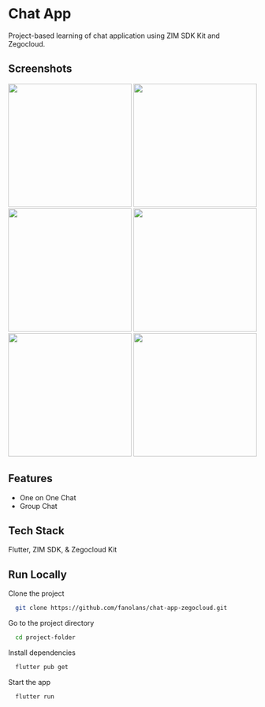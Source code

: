 
# Chat App
Project-based learning of chat application using ZIM SDK Kit and Zegocloud.

## Screenshots
<img src="https://github.com/fanolans/chat-app-zegocloud/assets/85090127/723bbf60-c5bf-4570-88d2-a497bb56f03d" width="250">
<img src="https://github.com/fanolans/chat-app-zegocloud/assets/85090127/7d46a5b9-4abb-47eb-b737-1621fa9e90af" width="250">
<img src="https://github.com/fanolans/chat-app-zegocloud/assets/85090127/fc1349c1-724c-4770-b9b6-e9a1cea81f8d" width="250">
<img src="https://github.com/fanolans/chat-app-zegocloud/assets/85090127/6f59ab94-12cd-4495-aff7-9086473fe9c5" width="250">
<img src="https://github.com/fanolans/chat-app-zegocloud/assets/85090127/7028b465-4ca1-4d4c-ad85-eb22d35a9aba" width="250">
<img src="https://github.com/fanolans/chat-app-zegocloud/assets/85090127/a0c1d29a-1793-4ab3-b557-b760234d8008" width="250">

## Features
- One on One Chat
- Group Chat

## Tech Stack
Flutter, ZIM SDK, & Zegocloud Kit

## Run Locally
Clone the project

```bash
  git clone https://github.com/fanolans/chat-app-zegocloud.git
```

Go to the project directory

```bash
  cd project-folder
```

Install dependencies

```bash
  flutter pub get
```

Start the app

```bash
  flutter run
```
